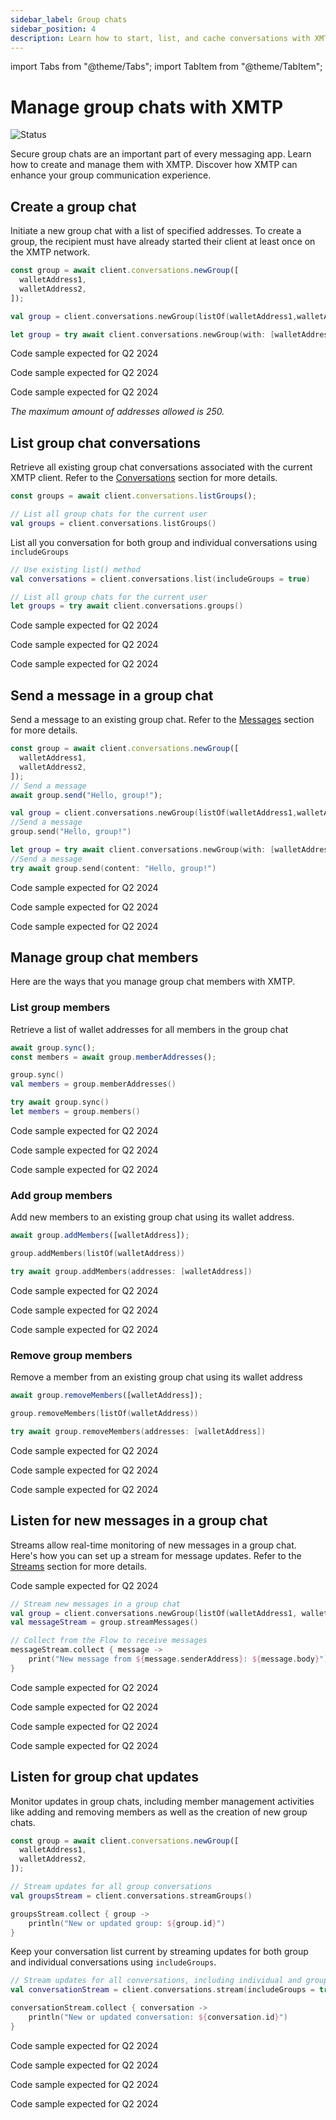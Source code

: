 ```yaml
---
sidebar_label: Group chats
sidebar_position: 4
description: Learn how to start, list, and cache conversations with XMTP
---
```


import Tabs from "@theme/Tabs";
import TabItem from "@theme/TabItem";

# Manage group chats with XMTP

![Status](https://img.shields.io/badge/Reference_implementation_status-Alpha-orange)

Secure group chats are an important part of every messaging app. Learn how to create and manage them with XMTP. Discover how XMTP can enhance your group communication experience.

## Create a group chat

Initiate a new group chat with a list of specified addresses. To create a group, the recipient must have already started their client at least once on the XMTP network.

<Tabs groupId="groupchats">
<TabItem value="rn" label="React Native" attributes={{className: "rn_tab "}}>

```jsx
const group = await client.conversations.newGroup([
  walletAddress1,
  walletAddress2,
]);
```

</TabItem>
<TabItem value="kotlin" label="Kotlin" attributes={{className: "kotlin_tab"}}>

```kotlin
val group = client.conversations.newGroup(listOf(walletAddress1,walletAddress2))
```

</TabItem>
<TabItem value="swift" label="Swift"  attributes={{className: "swift_tab"}}>

```swift
let group = try await client.conversations.newGroup(with: [walletAddress1, walletAddress2])
```

</TabItem>
<TabItem value="dart" label="Dart"  attributes={{className: "dart_tab"}}>

Code sample expected for Q2 2024

</TabItem>
<TabItem value="js" label="JavaScript"  attributes={{className: "js_tab "}}>

Code sample expected for Q2 2024

</TabItem>
<TabItem value="react" label="React"  attributes={{className: "react_tab "}}>

Code sample expected for Q2 2024

</TabItem>
</Tabs>

_The maximum amount of addresses allowed is 250._

## List group chat conversations

Retrieve all existing group chat conversations associated with the current XMTP client. Refer to the [Conversations](/docs/build/conversations.md) section for more details.

<Tabs groupId="groupchats">
<TabItem value="rn" label="React Native" attributes={{className: "rn_tab "}}>

```jsx
const groups = await client.conversations.listGroups();
```

</TabItem>
<TabItem value="kotlin" label="Kotlin" attributes={{className: "kotlin_tab"}}>

```kotlin
// List all group chats for the current user
val groups = client.conversations.listGroups()
```

List all you conversation for both group and individual conversations using `includeGroups`

```kotlin
// Use existing list() method
val conversations = client.conversations.list(includeGroups = true)
```

</TabItem>
<TabItem value="swift" label="Swift"  attributes={{className: "swift_tab"}}>

```swift
// List all group chats for the current user
let groups = try await client.conversations.groups()
```

</TabItem>
<TabItem value="dart" label="Dart"  attributes={{className: "dart_tab"}}>

Code sample expected for Q2 2024

</TabItem>
<TabItem value="js" label="JavaScript"  attributes={{className: "js_tab "}}>

Code sample expected for Q2 2024

</TabItem>
<TabItem value="react" label="React"  attributes={{className: "react_tab "}}>

Code sample expected for Q2 2024

</TabItem>
</Tabs>

## Send a message in a group chat

Send a message to an existing group chat. Refer to the [Messages](/docs/build/messages) section for more details.

<Tabs groupId="groupchats">
<TabItem value="rn" label="React Native" attributes={{className: "rn_tab "}}>

```jsx
const group = await client.conversations.newGroup([
  walletAddress1,
  walletAddress2,
]);
// Send a message
await group.send("Hello, group!");
```

</TabItem>
<TabItem value="kotlin" label="Kotlin" attributes={{className: "kotlin_tab"}}>

```kotlin
val group = client.conversations.newGroup(listOf(walletAddress1,walletAddress2))
//Send a message
group.send("Hello, group!")
```

</TabItem>
<TabItem value="swift" label="Swift"  attributes={{className: "swift_tab"}}>

```swift
let group = try await client.conversations.newGroup(with: [walletAddress1, walletAddress2])
//Send a message
try await group.send(content: "Hello, group!")
```

</TabItem>
<TabItem value="dart" label="Dart"  attributes={{className: "dart_tab"}}>

Code sample expected for Q2 2024

</TabItem>
<TabItem value="js" label="JavaScript"  attributes={{className: "js_tab "}}>

Code sample expected for Q2 2024

</TabItem>
<TabItem value="react" label="React"  attributes={{className: "react_tab "}}>

Code sample expected for Q2 2024

</TabItem>
</Tabs>

## Manage group chat members

Here are the ways that you manage group chat members with XMTP.

### List group members

Retrieve a list of wallet addresses for all members in the group chat

<Tabs groupId="groupchats">
<TabItem value="rn" label="React Native" attributes={{className: "rn_tab "}}>

```jsx
await group.sync();
const members = await group.memberAddresses();
```

</TabItem>
<TabItem value="kotlin" label="Kotlin" attributes={{className: "kotlin_tab"}}>

```kotlin
group.sync()
val members = group.memberAddresses()
```

</TabItem>
<TabItem value="swift" label="Swift"  attributes={{className: "swift_tab"}}>

```swift
try await group.sync()
let members = group.members()
```

</TabItem>
<TabItem value="dart" label="Dart"  attributes={{className: "dart_tab"}}>

Code sample expected for Q2 2024

</TabItem>
<TabItem value="js" label="JavaScript"  attributes={{className: "js_tab "}}>

Code sample expected for Q2 2024

</TabItem>
<TabItem value="react" label="React"  attributes={{className: "react_tab "}}>

Code sample expected for Q2 2024

</TabItem>
</Tabs>

### Add group members

Add new members to an existing group chat using its wallet address.

<Tabs groupId="groupchats">
<TabItem value="rn" label="React Native" attributes={{className: "rn_tab "}}>

```jsx
await group.addMembers([walletAddress]);
```

</TabItem>
<TabItem value="kotlin" label="Kotlin" attributes={{className: "kotlin_tab"}}>

```kotlin
group.addMembers(listOf(walletAddress))
```

</TabItem>
<TabItem value="swift" label="Swift"  attributes={{className: "swift_tab"}}>

```swift
try await group.addMembers(addresses: [walletAddress])
```

</TabItem>
<TabItem value="dart" label="Dart"  attributes={{className: "dart_tab"}}>

Code sample expected for Q2 2024

</TabItem>
<TabItem value="js" label="JavaScript"  attributes={{className: "js_tab "}}>

Code sample expected for Q2 2024

</TabItem>
<TabItem value="react" label="React"  attributes={{className: "react_tab "}}>

Code sample expected for Q2 2024

</TabItem>
</Tabs>

### Remove group members

Remove a member from an existing group chat using its wallet address

<Tabs groupId="groupchats">
<TabItem value="rn" label="React Native" attributes={{className: "rn_tab "}}>

```jsx
await group.removeMembers([walletAddress]);
```

</TabItem>
<TabItem value="kotlin" label="Kotlin" attributes={{className: "kotlin_tab"}}>

```kotlin
group.removeMembers(listOf(walletAddress))
```

</TabItem>
<TabItem value="swift" label="Swift"  attributes={{className: "swift_tab"}}>

```swift
try await group.removeMembers(addresses: [walletAddress])
```

</TabItem>
<TabItem value="dart" label="Dart"  attributes={{className: "dart_tab"}}>

Code sample expected for Q2 2024

</TabItem>
<TabItem value="js" label="JavaScript"  attributes={{className: "js_tab "}}>

Code sample expected for Q2 2024

</TabItem>
<TabItem value="react" label="React"  attributes={{className: "react_tab "}}>

Code sample expected for Q2 2024

</TabItem>
</Tabs>

## Listen for new messages in a group chat

Streams allow real-time monitoring of new messages in a group chat. Here's how you can set up a stream for message updates. Refer to the [Streams](/docs/build/streams.md) section for more details.

<Tabs groupId="groupchats">
<TabItem value="rn" label="React Native" attributes={{className: "rn_tab "}}>

Code sample expected for Q2 2024

</TabItem>
<TabItem value="kotlin" label="Kotlin" attributes={{className: "kotlin_tab"}}>

```kotlin
// Stream new messages in a group chat
val group = client.conversations.newGroup(listOf(walletAddress1, walletAddress2))
val messageStream = group.streamMessages()

// Collect from the Flow to receive messages
messageStream.collect { message ->
    print("New message from ${message.senderAddress}: ${message.body}")
}
```

</TabItem>
<TabItem value="swift" label="Swift"  attributes={{className: "swift_tab"}}>

Code sample expected for Q2 2024

</TabItem>
<TabItem value="dart" label="Dart"  attributes={{className: "dart_tab"}}>

Code sample expected for Q2 2024

</TabItem>
<TabItem value="js" label="JavaScript"  attributes={{className: "js_tab "}}>

Code sample expected for Q2 2024

</TabItem>
<TabItem value="react" label="React"  attributes={{className: "react_tab "}}>

Code sample expected for Q2 2024

</TabItem>
</Tabs>

## Listen for group chat updates

Monitor updates in group chats, including member management activities like adding and removing members as well as the creation of new group chats.

<Tabs groupId="groupchats">
<TabItem value="rn" label="React Native" attributes={{className: "rn_tab "}}>

```jsx
const group = await client.conversations.newGroup([
  walletAddress1,
  walletAddress2,
]);
```

</TabItem>
<TabItem value="kotlin" label="Kotlin" attributes={{className: "kotlin_tab"}}>

```kotlin
// Stream updates for all group conversations
val groupsStream = client.conversations.streamGroups()

groupsStream.collect { group ->
    println("New or updated group: ${group.id}")
}
```

Keep your conversation list current by streaming updates for both group and individual conversations using `includeGroups`.

```kotlin
// Stream updates for all conversations, including individual and groups
val conversationStream = client.conversations.stream(includeGroups = true)

conversationStream.collect { conversation ->
    println("New or updated conversation: ${conversation.id}")
}
```

</TabItem>
<TabItem value="swift" label="Swift"  attributes={{className: "swift_tab"}}>

Code sample expected for Q2 2024

</TabItem>
<TabItem value="dart" label="Dart"  attributes={{className: "dart_tab"}}>

Code sample expected for Q2 2024

</TabItem>
<TabItem value="js" label="JavaScript"  attributes={{className: "js_tab "}}>

Code sample expected for Q2 2024

</TabItem>
<TabItem value="react" label="React"  attributes={{className: "react_tab "}}>

Code sample expected for Q2 2024

</TabItem>
</Tabs>
